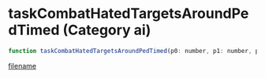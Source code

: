 # taskCombatHatedTargetsAroundPedTimed (Category ai)

```js
function taskCombatHatedTargetsAroundPedTimed(p0: number, p1: number, p2: number, p3: number): void
```

[filename](taskCombatHatedTargetsAroundPedTimed_m.md ':include')